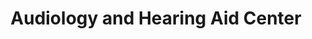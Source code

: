 ---
title: "Audiology and Hearing Aid Center"
url: /menasha/audiology-and-hearing-aid-center/
shop: hearing aids
---